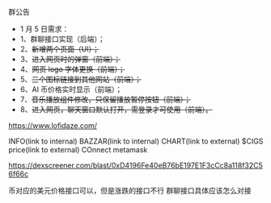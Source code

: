 群公告

- 1 月 5 日需求：
- 1、群聊接口实现（后端）；
- 2、~~新增两个页面（UI）；~~
- 3、~~进入网页时的弹窗（前端）；~~
- 4、~~网页 logo 字体更换（前端）；~~
- 5、~~三个图标链接到其他网站（前端）；~~
- 6、AI 币价格实时显示（前端）；
- 7、~~音乐播放组件修改，只保留播放暂停按钮（前端）；~~
- 8、~~进入网页，聊天窗口默认打开，需登录才可使用（前端）。~~

https://www.lofidaze.com/

INFO(link to internal) BAZZAR(link to internal) CHART(link to external) $CIGS price(link to external) COnnect metamask

https://dexscreener.com/blast/0xD4196Fe40eB76bE197E1F3cCc8a118f32C56f66c

币对应的美元价格接口可以，但是涨跌的接口不行
群聊接口具体应该怎么对接
